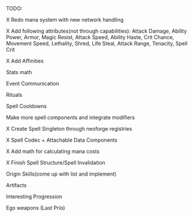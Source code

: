 TODO:

X Redo mana system with new network handling

X Add following attributes(not through capabilities): Attack Damage, Ability Power, Armor, Magic Resist, Attack Speed, Ability Haste, Crit Chance, Movement Speed, Lethality, Shred, Life Steal, Attack Range, Tenacity, Spell Crit

X Add Affinities

Stats math

Event Communication

Rituals

Spell Cooldowns

Make more spell components and integrate modifiers

X Create Spell Singleton through neoforge registries

X Spell Codec + Attachable Data Components

X Add math for calculating mana costs

X Finish Spell Structure/Spell Invalidation

Origin Skills(come up with list and implement)

Artifacts

Interesting Progression

Ego weapons (Last Prio)